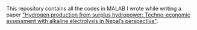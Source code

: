 This repository contains all the codes in MALAB I wrote while writing a paper ["Hydrogen production from surplus hydropower: Techno-economic assessment with alkaline electrolysis in Nepal’s perspective"](https://doi.org/10.1016/j.ijhydene.2024.06.117).

